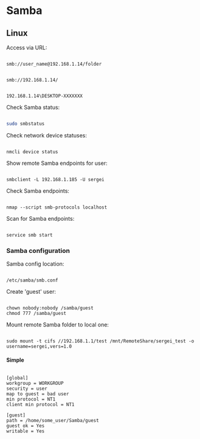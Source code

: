 # Samba

## Linux

Access via URL:

```url

smb://user_name@192.168.1.14/folder

```

```url

smb://192.168.1.14/

```

```url

192.168.1.14\DESKTOP-XXXXXXX

```

Check Samba status:

```bash

sudo smbstatus

```

Check network device statuses:

```text

nmcli device status

```

Show remote Samba endpoints for user:

```text

smbclient -L 192.168.1.185 -U sergei

```

Check Samba endpoints:

```text

nmap --script smb-protocols localhost

```

Scan for Samba endpoints:

```bash

service smb start

```

### Samba configuration

Samba config location:

```text

/etc/samba/smb.conf

```

Create 'guest' user:

```text

chown nobody:nobody /samba/guest
chmod 777 /samba/guest

```

Mount remote Samba folder to local one:

```text

sudo mount -t cifs //192.168.1.1/test /mnt/RemoteShare/sergei_test -o username=sergei,vers=1.0

```

#### Simple

```text

[global]
workgroup = WORKGROUP
security = user
map to guest = bad user
min protocol = NT1
client min protocol = NT1

[guest]
path = /home/some_user/Samba/guest
guest ok = Yes
writable = Yes

```
